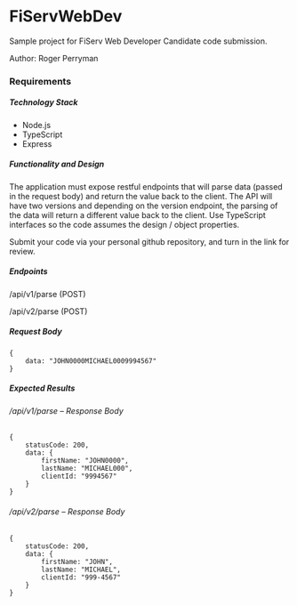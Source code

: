 # FiServWebDev

Sample project for FiServ Web Developer Candidate code submission.

Author: Roger Perryman

### Requirements
##### Technology Stack
* Node.js
* TypeScript
* Express

##### Functionality and Design
The application must expose restful endpoints that will parse data (passed in the request body) and return the value back to the client. The API will have two versions and depending on the version endpoint, the parsing of the data will return a different value back to the client. Use TypeScript interfaces so the code assumes the design / object properties.

Submit your code via your personal github repository, and turn in the link for review.

##### Endpoints
/api/v1/parse (POST) 

/api/v2/parse (POST)

##### Request Body 
```
{
    data: "JOHN0000MICHAEL0009994567"
}
```
##### Expected Results 
###### /api/v1/parse – Response Body
```
{
    statusCode: 200, 
    data: {
        firstName: "JOHN0000",
        lastName: "MICHAEL000", 
        clientId: "9994567"
    }
}
```
###### /api/v2/parse – Response Body
```
{
    statusCode: 200, 
    data: { 
        firstName: "JOHN", 
        lastName: "MICHAEL", 
        clientId: "999-4567"
    }
}
```
